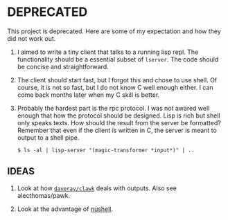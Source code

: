 # DEPRECATED

This project is deprecated. Here are some of my expectation and how they did
not work out.

1. I aimed to write a tiny client that talks to a running lisp repl. The
   functionality should be a essential subset of `lserver`. The code should be
   concise and straightforward.
2. The client should start fast, but I forgot this and chose to use shell. Of
   course, it is not so fast, but I do not know C well enough either. I can
   come back months later when my C skill is better.
3. Probably the hardest part is the rpc protocol. I was not awared well enough
   that how the protocol should be designed. Lisp is rich but shell only speaks
   texts. How should the result from the server be formatted? Remember that
   even if the client is written in C, the server is meant to output to a shell
   pipe.

   ```
   $ ls -al | lisp-server "(magic-transformer *input*)" | ..
   ```

## IDEAS

1. Look at how [`daveray/clawk`](https://github.com/daveray/clawk) deals with
   outputs. Also see alecthomas/pawk.

2. Look at the advantage of
   [nushell](https://gitlab.com/ambrevar/ambrevar.gitlab.io/-/issues/22).
